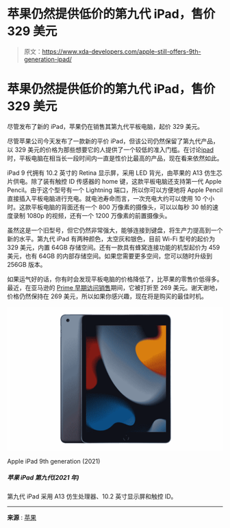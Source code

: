# 苹果仍然提供低价的第九代 iPad，售价 329 美元

> 原文：<https://www.xda-developers.com/apple-still-offers-9th-generation-ipad/>

# 苹果仍然提供低价的第九代 iPad，售价 329 美元

尽管发布了新的 iPad，苹果仍在销售其第九代平板电脑，起价 329 美元。

尽管苹果公司今天发布了一款新的平价 iPad，但该公司仍然保留了第九代产品，以 329 美元的价格为那些想要它的人提供了一个较低的准入门槛。在讨论[ipad](https://www.xda-developers.com/best-ipad/)时，平板电脑在相当长一段时间内一直是性价比最高的产品，现在看来依然如此。

iPad 9 代拥有 10.2 英寸的 Retina 显示屏，采用 LED 背光，由苹果的 A13 仿生芯片供电。除了装有触控 ID 传感器的 home 键，这款平板电脑还支持第一代 Apple Pencil。由于这个型号有一个 Lightning 端口，所以你可以方便地将 Apple Pencil 直接插入平板电脑进行充电。就电池寿命而言，一次充电大约可以使用 10 个小时。这款平板电脑的背面还有一个 800 万像素的摄像头，可以以每秒 30 帧的速度录制 1080p 的视频，还有一个 1200 万像素的前置摄像头。

虽然这是一个旧型号，但它仍然非常强大，能够连接到键盘，将生产力提高到一个新的水平。第九代 iPad 有两种颜色，太空灰和银色，目前 Wi-Fi 型号的起价为 329 美元，内置 64GB 存储空间。还有一款具有蜂窝连接功能的机型起价为 459 美元，也有 64GB 的内部存储空间。如果您需要更多空间，您可以随时升级到 256GB 版本。

如果运气好的话，你有时会发现平板电脑的价格降低了，比苹果的零售价低得多。最近，在亚马逊的 [Prime 早期访问销售](https://www.xda-developers.com/apple-most-popular-ipad-prime-early-access-sale/)期间，它被打折至 269 美元。谢天谢地，价格仍然保持在 269 美元，所以如果你感兴趣，现在将是购买的最佳时机。

 <picture>![The 9th generation iPad featuring an A13 Bionic processor, 10.2-inch display, and Touch ID. ](img/82bf5d9a377cb5ea0d2b490203ea2849.png)</picture> 

Apple iPad 9th generation (2021)

##### 苹果 iPad 第九代(2021 年)

第九代 iPad 采用 A13 仿生处理器、10.2 英寸显示屏和触控 ID。

* * *

**来源** : [苹果](https://www.apple.com/ipad-10.2/)